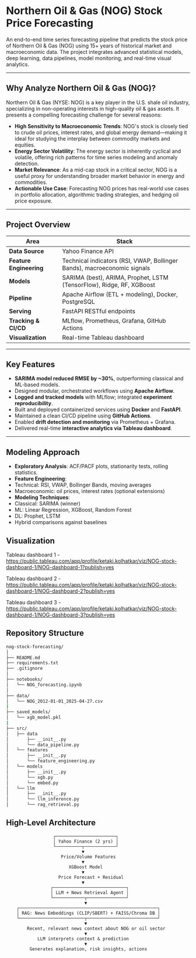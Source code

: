 # Northern Oil & Gas (NOG) Stock Price Forecasting

An end-to-end time series forecasting pipeline that predicts the stock price of Northern Oil & Gas (NOG) using 15+ years of historical market and macroeconomic data. The project integrates advanced statistical models, deep learning, data pipelines, model monitoring, and real-time visual analytics.

---

## Why Analyze Northern Oil & Gas (NOG)?

Northern Oil & Gas (NYSE: NOG) is a key player in the U.S. shale oil industry, specializing in non-operating interests in high-quality oil & gas assets. It presents a compelling forecasting challenge for several reasons:

- **High Sensitivity to Macroeconomic Trends**: NOG's stock is closely tied to crude oil prices, interest rates, and global energy demand—making it ideal for studying the interplay between commodity markets and equities.
- **Energy Sector Volatility**: The energy sector is inherently cyclical and volatile, offering rich patterns for time series modeling and anomaly detection.
- **Market Relevance**: As a mid-cap stock in a critical sector, NOG is a useful proxy for understanding broader market behavior in energy and commodities.
- **Actionable Use Case**: Forecasting NOG prices has real-world use cases in portfolio allocation, algorithmic trading strategies, and hedging oil price exposure.

---

## Project Overview

| Area | Stack |
|------|-------|
| **Data Source** | Yahoo Finance API |
| **Feature Engineering** | Technical indicators (RSI, VWAP, Bollinger Bands), macroeconomic signals |
| **Models** | SARIMA (best), ARIMA, Prophet, LSTM (TensorFlow), Ridge, RF, XGBoost |
| **Pipeline** | Apache Airflow (ETL + modeling), Docker, PostgreSQL |
| **Serving** | FastAPI RESTful endpoints |
| **Tracking & CI/CD** | MLflow, Prometheus, Grafana, GitHub Actions |
| **Visualization** | Real-time Tableau dashboard |

---

## Key Features

- **SARIMA model reduced RMSE by ~30%**, outperforming classical and ML-based models.
- Designed modular, orchestrated workflows using **Apache Airflow**.
- **Logged and tracked models** with MLflow; integrated **experiment reproducibility**.
- Built and deployed containerized services using **Docker** and **FastAPI**.
- Maintained a clean CI/CD pipeline using **GitHub Actions**.
- Enabled **drift detection and monitoring** via Prometheus + Grafana.
- Delivered real-time **interactive analytics via Tableau dashboard**.

---

## Modeling Approach

- **Exploratory Analysis**: ACF/PACF plots, stationarity tests, rolling statistics.
- **Feature Engineering**:
- Technical: RSI, VWAP, Bollinger Bands, moving averages
- Macroeconomic: oil prices, interest rates (optional extensions)
- **Modeling Techniques**:
- Classical: SARIMA (winner)
- ML: Linear Regression, XGBoost, Random Forest
- DL: Prophet, LSTM
- Hybrid comparisons against baselines

## Visualization
Tableau dashboard 1 - https://public.tableau.com/app/profile/ketaki.kolhatkar/viz/NOG-stock-dashboard-1/NOG-dashboard-1?publish=yes

Tableau dashboard 2 - https://public.tableau.com/app/profile/ketaki.kolhatkar/viz/NOG-stock-dashboard-1/NOG-dashboard-2?publish=yes

Tableau dashboard 3 - https://public.tableau.com/app/profile/ketaki.kolhatkar/viz/NOG-stock-dashboard-1/NOG-dashboard-3?publish=yes

## Repository Structure
```bash
nog-stock-forecasting/
│
├── README.md
├── requirements.txt
├── .gitignore
│
├── notebooks/
│   └── NOG_forecasting.ipynb    
│
├── data/  
│   └── NOG_2012-01-01_2025-04-27.csv                       
|
├── saved_models/  
│   └── xgb_model.pkl  
|
├── src/
│   ├── data
│       ├── __init__.py
│       └── data_pipeline.py 
│   └── features  
│       ├── __init__.py
│       └── feature_engineering.py 
│   └── models     
│       ├── __init__.py
│       └── xgb.py 
│       └── embed.py 
│   └── llm     
│       ├── __init__.py
│       └── llm_inference.py     
│       └── rag_retrieval.py   
```

## High-Level Architecture
                      ┌───────────────────────┐
                      │ Yahoo Finance (2 yrs) │
                      └──────────┬────────────┘
                                 ▼
                         Price/Volume Features
                                 ▼
                            XGBoost Model
                                 ▼
                        Price Forecast + Residual
                                 ▼
                     ┌────────────────────────────┐
                     │ LLM + News Retrieval Agent │
                     └────────────┬───────────────┘
                                  ▼
        ┌─────────────────────────────────────────────────────┐
        │ RAG: News Embeddings (CLIP/SBERT) + FAISS/Chroma DB │
        └─────────────────────────┬───────────────────────────┘
                                  ▼
            Recent, relevant news context about NOG or oil sector
                                  ▼
                LLM interprets context & prediction
                                  ▼
             Generates explanation, risk insights, actions
